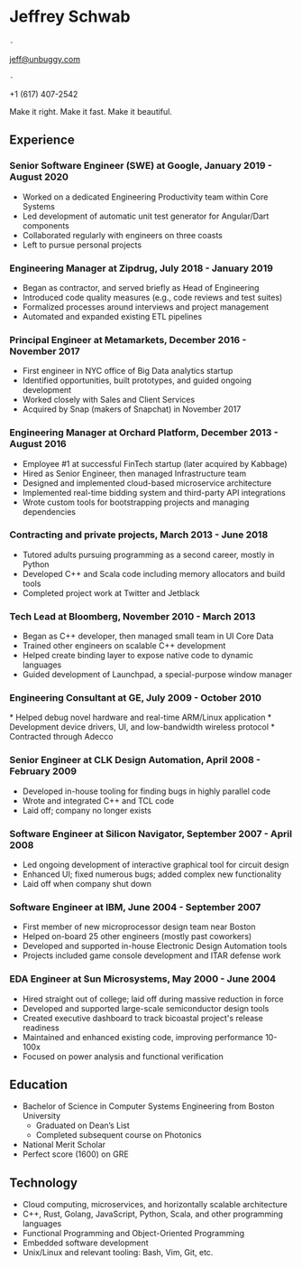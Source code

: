 <meta charset="utf-8">
<link href="pdf.css" rel="stylesheet">
<div class="header">
<h1>Jeffrey Schwab</h1>
<p>۰</p><p><a href="mailto:jeff@unbuggy.com">jeff@unbuggy.com</a></p>
<p>۰</p><p>+1 (617) 407-2542</p>
</div>

Make it right.  Make it fast.  Make it beautiful.

## Experience

### Senior Software Engineer (SWE) at Google, January 2019 - August 2020
* Worked on a dedicated Engineering Productivity team within Core Systems
* Led development of automatic unit test generator for Angular/Dart components
* Collaborated regularly with engineers on three coasts
* Left to pursue personal projects

### Engineering Manager at Zipdrug, July 2018 - January 2019
* Began as contractor, and served briefly as Head of Engineering
* Introduced code quality measures (e.g., code reviews and test suites)
* Formalized processes around interviews and project management
* Automated and expanded existing ETL pipelines

### Principal Engineer at Metamarkets, December 2016 - November 2017
* First engineer in NYC office of Big Data analytics startup
* Identified opportunities, built prototypes, and guided ongoing development
* Worked closely with Sales and Client Services
* Acquired by Snap (makers of Snapchat) in November 2017

### Engineering Manager at Orchard Platform, December 2013 - August 2016
* Employee #1 at successful FinTech startup (later acquired by Kabbage)
* Hired as Senior Engineer, then managed Infrastructure team
* Designed and implemented cloud-based microservice architecture
* Implemented real-time bidding system and third-party API integrations
* Wrote custom tools for bootstrapping projects and managing dependencies

### Contracting and private projects, March 2013 - June 2018
* Tutored adults pursuing programming as a second career, mostly in Python
* Developed C++ and Scala code including memory allocators and build tools
* Completed project work at Twitter and Jetblack

### Tech Lead at Bloomberg, November 2010 - March 2013
* Began as C++ developer, then managed small team in UI Core Data
* Trained other engineers on scalable C++ development
* Helped create binding layer to expose native code to dynamic languages
* Guided development of Launchpad, a special-purpose window manager

<h3 class="page2">Engineering Consultant at GE, July 2009 - October 2010</h3>
* Helped debug novel hardware and real-time ARM/Linux application
* Development device drivers, UI, and low-bandwidth wireless protocol
* Contracted through Adecco

### Senior Engineer at CLK Design Automation, April 2008 - February 2009
* Developed in-house tooling for finding bugs in highly parallel code
* Wrote and integrated C++ and TCL code
* Laid off; company no longer exists

### Software Engineer at Silicon Navigator, September 2007 - April 2008
* Led ongoing development of interactive graphical tool for circuit design
* Enhanced UI; fixed numerous bugs; added complex new functionality
* Laid off when company shut down

### Software Engineer at IBM, June 2004 - September 2007
* First member of new microprocessor design team near Boston
* Helped on-board 25 other engineers (mostly past coworkers)
* Developed and supported in-house Electronic Design Automation tools
* Projects included game console development and ITAR defense work

### EDA Engineer at Sun Microsystems, May 2000 - June 2004
* Hired straight out of college; laid off during massive reduction in force
* Developed and supported large-scale semiconductor design tools
* Created executive dashboard to track bicoastal project's release readiness
* Maintained and enhanced existing code, improving performance 10-100x
* Focused on power analysis and functional verification

## Education

* Bachelor of Science in Computer Systems Engineering from Boston University
  - Graduated on Dean’s List
  - Completed subsequent course on Photonics
* National Merit Scholar
* Perfect score (1600) on GRE

## Technology

* Cloud computing, microservices, and horizontally scalable architecture
* C++, Rust, Golang, JavaScript, Python, Scala, and other programming languages
* Functional Programming and Object-Oriented Programming
* Embedded software development
* Unix/Linux and relevant tooling: Bash, Vim, Git, etc.
